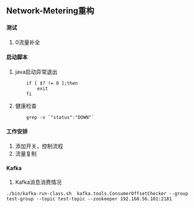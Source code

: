 ## Network-Metering重构

#### 测试
1. 0流量补全

#### 启动脚本
1. java启动异常退出

    ```shell
        if [ $? != 0 ];then
            exit
        fi
    ```
2. 健康检查

    ```shell
        grep -v `"status":"DOWN"`
    ```
    
#### 工作安排
1. 添加开关，控制流程
2. 流量复制

#### Kafka
1. Kafka消息消费情况

```shell
./bin/kafka-run-class.sh  kafka.tools.ConsumerOffsetChecker --group test-group --topic test-topic --zookeeper 192.168.56.101:2181
```


